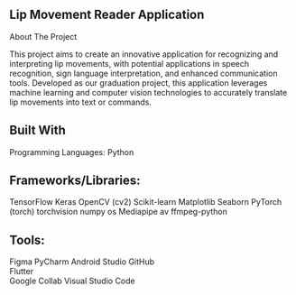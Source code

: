## Lip Movement Reader Application

About The Project

This project aims to create an innovative application for recognizing and interpreting lip movements, with potential applications in speech recognition, sign language interpretation, and enhanced communication tools. Developed as our graduation project, this application leverages machine learning and computer vision technologies to accurately translate lip movements into text or commands.

## Built With

Programming Languages:  Python


## Frameworks/Libraries: 
TensorFlow
Keras
OpenCV (cv2)
Scikit-learn
Matplotlib
Seaborn
PyTorch (torch)
torchvision
numpy
os
Mediapipe
av
ffmpeg-python

## Tools:
Figma 
PyCharm 
Android Studio
GitHub  
Flutter   
Google Collab 
Visual Studio Code
